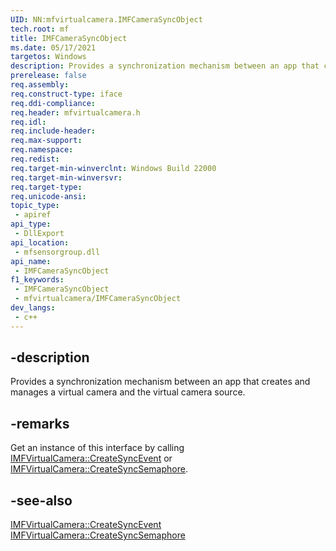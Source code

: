 ```yaml
---
UID: NN:mfvirtualcamera.IMFCameraSyncObject
tech.root: mf
title: IMFCameraSyncObject
ms.date: 05/17/2021
targetos: Windows
description: Provides a synchronization mechanism between an app that creates and manages a virtual camera and the virtual camera source.
prerelease: false
req.assembly: 
req.construct-type: iface
req.ddi-compliance: 
req.header: mfvirtualcamera.h
req.idl: 
req.include-header: 
req.max-support: 
req.namespace: 
req.redist: 
req.target-min-winverclnt: Windows Build 22000
req.target-min-winversvr: 
req.target-type: 
req.unicode-ansi: 
topic_type:
 - apiref
api_type:
 - DllExport
api_location:
 - mfsensorgroup.dll
api_name:
 - IMFCameraSyncObject
f1_keywords:
 - IMFCameraSyncObject
 - mfvirtualcamera/IMFCameraSyncObject
dev_langs:
 - c++
---
```


## -description

Provides a synchronization mechanism between an app that creates and manages a virtual camera and the virtual camera source.

## -remarks

Get an instance of this interface by calling [IMFVirtualCamera::CreateSyncEvent](nf-mfvirtualcamera-imfvirtualcamera-createsyncevent.md) or [IMFVirtualCamera::CreateSyncSemaphore](nf-mfvirtualcamera-imfvirtualcamera-createsyncsemaphore.md).

## -see-also

[IMFVirtualCamera::CreateSyncEvent](nf-mfvirtualcamera-imfvirtualcamera-createsyncevent.md) [IMFVirtualCamera::CreateSyncSemaphore](nf-mfvirtualcamera-imfvirtualcamera-createsyncsemaphore.md)

